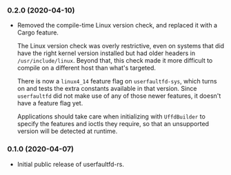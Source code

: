### 0.2.0 (2020-04-10)

- Removed the compile-time Linux version check, and replaced it with a Cargo feature.

  The Linux version check was overly restrictive, even on systems that did have the right kernel
  version installed but had older headers in `/usr/include/linux`. Beyond that, this check made it
  more difficult to compile on a different host than what's targeted.

  There is now a `linux4_14` feature flag on `userfaultfd-sys`, which turns on and tests the extra
  constants available in that version. Since `userfaultfd` did not make use of any of those newer
  features, it doesn't have a feature flag yet.

  Applications should take care when initializing with `UffdBuilder` to specify the features and
  ioctls they require, so that an unsupported version will be detected at runtime.


### 0.1.0 (2020-04-07)

- Initial public release of userfaultfd-rs.
